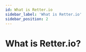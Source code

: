 ```yaml
---
id: What is Retter.io
sidebar_label: 'What is Retter.io'
sidebar_position: 2
---
```


# What is Retter.io?